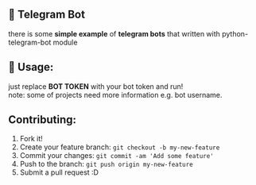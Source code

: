 <snippet>
  <content>
    
## 🤖 Telegram Bot
there is some <b>simple example</b> of <b>telegram bots</b> that written with python-telegram-bot module

## 🦾 Usage:
just replace <b>BOT TOKEN</b> with your bot token and run!
<br>note: some of projects need more information e.g. bot username.

## Contributing:
1. Fork it!
2. Create your feature branch: `git checkout -b my-new-feature`
3. Commit your changes: `git commit -am 'Add some feature'`
4. Push to the branch: `git push origin my-new-feature`
5. Submit a pull request :D

</content>
</snippet>

